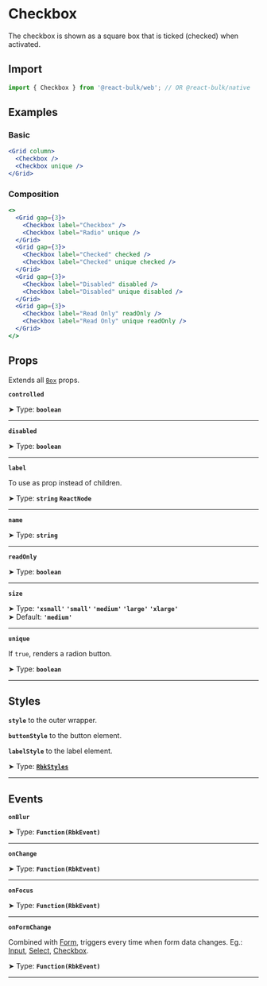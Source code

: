 # Checkbox

The checkbox is shown as a square box that is ticked (checked) when activated.

## Import

```jsx
import { Checkbox } from '@react-bulk/web'; // OR @react-bulk/native
```

## Examples

### Basic

```jsx live
<Grid column>
  <Checkbox />
  <Checkbox unique />
</Grid>
```

### Composition

```jsx live
<>
  <Grid gap={3}>
    <Checkbox label="Checkbox" />
    <Checkbox label="Radio" unique />
  </Grid>
  <Grid gap={3}>
    <Checkbox label="Checked" checked />
    <Checkbox label="Checked" unique checked />
  </Grid>
  <Grid gap={3}>
    <Checkbox label="Disabled" disabled />
    <Checkbox label="Disabled" unique disabled />
  </Grid>
  <Grid gap={3}>
    <Checkbox label="Read Only" readOnly />
    <Checkbox label="Read Only" unique readOnly />
  </Grid>
</>
```

## Props

Extends all [`Box`](/docs/components/core/box#props) props.

**`controlled`**

➤ Type: **`boolean`** <br/>

---

**`disabled`**

➤ Type: **`boolean`** <br/>

---

**`label`**

To use as prop instead of children.

➤ Type: **`string` `ReactNode`** <br/>

---

**`name`**

➤ Type: **`string`** <br/>

---

**`readOnly`**

➤ Type: **`boolean`** <br/>

---

**`size`**

➤ Type: **`'xsmall'` `'small'` `'medium'` `'large'` `'xlarge'`** <br/>
➤ Default: **`'medium'`** <br/>

---

**`unique`**

If `true`, renders a radion button.

➤ Type: **`boolean`** <br/>

---

## Styles

**`style`** to the outer wrapper.

**`buttonStyle`** to the button element.

**`labelStyle`** to the label element.

➤ Type: **[`RbkStyles`](/docs/type-reference/rbk-styles)** <br/>

---

## Events

**`onBlur`**

➤ Type: **`Function(RbkEvent)`** <br/>

---

**`onChange`**

➤ Type: **`Function(RbkEvent)`** <br/>

---

**`onFocus`**

➤ Type: **`Function(RbkEvent)`** <br/>

---

**`onFormChange`**

Combined with [Form](/docs/components/forms/form), triggers every time when form data changes.
Eg.: [Input](/docs/components/forms/input), [Select](/docs/components/forms/select), [Checkbox](/docs/components/forms/checkbox).

➤ Type: **`Function(RbkEvent)`** <br/>

---

